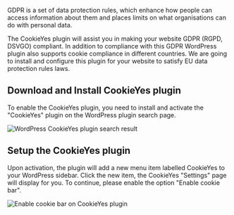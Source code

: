 GDPR is a set of data protection rules, which enhance how people can access information about them and places limits on what organisations can do with personal data.

The CookieYes plugin will assist you in making your website GDPR (RGPD, DSVGO) compliant. In addition to compliance with this GDPR WordPress plugin also supports cookie compliance in different countries. We are going to install and configure this plugin for your website to satisfy EU data protection rules laws.

## Download and Install CookieYes plugin

To enable the CookieYes plugin, you need to install and activate the "CookieYes" plugin on the WordPress plugin search page.

![WordPress CookieYes plugin search result](https://raw.githubusercontent.com/HKSSY/katacoda-scenarios/main/wordpresssecurity/compliant_the_rule_of_gdpr/image/wordpress_cookieyes_search_page.png)

## Setup the CookieYes plugin

Upon activation, the plugin will add a new menu item labelled CookieYes to your WordPress sidebar. Click the new item, the CookieYes "Settings" page will display for you. To continue, please enable the option "Enable cookie bar".

![Enable cookie bar on CookieYes plugin](https://raw.githubusercontent.com/HKSSY/katacoda-scenarios/main/wordpresssecurity/compliant_the_rule_of_gdpr/image/cookieyes_enable.png)
